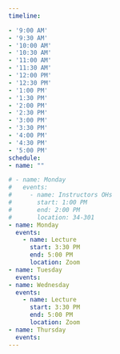 ```yaml
---
timeline:

- '9:00 AM'
- '9:30 AM'
- '10:00 AM'
- '10:30 AM'
- '11:00 AM'
- '11:30 AM'
- '12:00 PM'
- '12:30 PM'
- '1:00 PM'
- '1:30 PM'
- '2:00 PM'
- '2:30 PM'
- '3:00 PM'
- '3:30 PM'
- '4:00 PM'
- '4:30 PM'
- '5:00 PM'
schedule:
- name: ""

# - name: Monday
#   events:
#     - name: Instructors OHs
#       start: 1:00 PM
#       end: 2:00 PM
#       location: 34-301
- name: Monday
  events:
    - name: Lecture
      start: 3:30 PM
      end: 5:00 PM
      location: Zoom
- name: Tuesday
  events:
- name: Wednesday
  events:
    - name: Lecture
      start: 3:30 PM
      end: 5:00 PM
      location: Zoom
- name: Thursday
  events:
---
```

